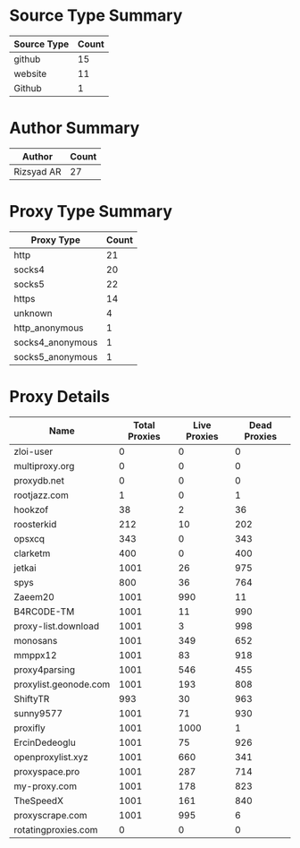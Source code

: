 # Source Type Summary

| Source Type | Count |
|-------------|-------|
| github | 15 |
| website | 11 |
| Github | 1 |


# Author Summary

| Author | Count |
|--------|-------|
| Rizsyad AR | 27 |


# Proxy Type Summary

| Proxy Type | Count |
|------------|-------|
| http | 21 |
| socks4 | 20 |
| socks5 | 22 |
| https | 14 |
| unknown | 4 |
| http_anonymous | 1 |
| socks4_anonymous | 1 |
| socks5_anonymous | 1 |


# Proxy Details

| Name | Total Proxies | Live Proxies | Dead Proxies |
|------|---------------|--------------|---------------|
| zloi-user | 0 | 0 | 0 |
| multiproxy.org | 0 | 0 | 0 |
| proxydb.net | 0 | 0 | 0 |
| rootjazz.com | 1 | 0 | 1 |
| hookzof | 38 | 2 | 36 |
| roosterkid | 212 | 10 | 202 |
| opsxcq | 343 | 0 | 343 |
| clarketm | 400 | 0 | 400 |
| jetkai | 1001 | 26 | 975 |
| spys | 800 | 36 | 764 |
| Zaeem20 | 1001 | 990 | 11 |
| B4RC0DE-TM | 1001 | 11 | 990 |
| proxy-list.download | 1001 | 3 | 998 |
| monosans | 1001 | 349 | 652 |
| mmppx12 | 1001 | 83 | 918 |
| proxy4parsing | 1001 | 546 | 455 |
| proxylist.geonode.com | 1001 | 193 | 808 |
| ShiftyTR | 993 | 30 | 963 |
| sunny9577 | 1001 | 71 | 930 |
| proxifly | 1001 | 1000 | 1 |
| ErcinDedeoglu | 1001 | 75 | 926 |
| openproxylist.xyz | 1001 | 660 | 341 |
| proxyspace.pro | 1001 | 287 | 714 |
| my-proxy.com | 1001 | 178 | 823 |
| TheSpeedX | 1001 | 161 | 840 |
| proxyscrape.com | 1001 | 995 | 6 |
| rotatingproxies.com | 0 | 0 | 0 |
